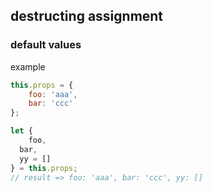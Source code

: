 ## destructing assignment

### default values

example
```js
this.props = {
	foo: 'aaa',
	bar: 'ccc'
};

let {
	foo,
  bar,
  yy = []
} = this.props;
// result => foo: 'aaa', bar: 'ccc', yy: []
```
